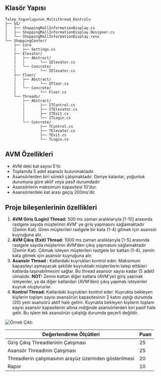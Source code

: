 
## Klasör Yapısı
```plaintext
Talep_Yogunlugunun_Multithread_Kontrolu
├── UI/
│   ├── ShoppingMallInformationDisplay.cs
│   ├── ShoppingMallInformationDisplay.Designer.cs
│   └── ShoppingMallInformationDisplay.resx
└── ShoppingCenter/
	├── Core
	|	├── Settings.cs
	├── Elevator/
	|	├── Abstract/
	|	|		└── IElevator.cs
	|	└── Concrete/
	|			└── IElevator.cs
	├── Floor/
	|	├── Abstract/
	|	|		└── IFloor.cs
	|	└── Concrete/
	|			└── Floor.cs
	└── Threads/
		├── Abstract/
		|		├── ITControl.cs
		|		├── ITElevator.cs
		|		├── ITExit.cs
		|		└── ITLogin.cs
		└── Concrete/
				├── TControl.cs
				├── TElevator.cs
				├── TExit.cs
				└── TLogin.cs
```
## AVM Özellikleri

 - AVM deki kat sayısı 5'tir.
 - Toplamda 5 adet asansör bulunmaktadır.
 - Asansörlerden biri sürekli çalışmaktadır. Geriye kalanlar, yoğunluk durumuna göre aktif veya pasif durumdadır
 - Asansörlerin maksimum kapasitesi 10'dur.
 - Asansörlerdeki kat arası geçiş 200ms'dir.
## Proje bileşenlerinin özellikleri
1.	**AVM Giriş (Login) Thread:** 500 ms zaman aralıklarıyla [1-10] arasında rastgele sayıda müşterinin AVM' ye  giriş yapmasını sağlamaktadır (Zemin Kat). Giren müşterileri rastgele bir kata (1-4) gitmek için asansör kuyruğuna alır.
2.	**AVM Çıkış (Exit) Thread:** 1000 ms zaman aralıklarıyla [1-5] arasında rastgele sayıda müşterinin AVM’den çıkış yapmasını sağlamaktadır (Zemin Kat). Çıkmak isteyen müşterileri rastgele bir kattan (1-4), zemin kata gitmek için asansör kuyruğuna alır.
3.	**Asansör Thread :** Katlardaki kuyrukları kontrol eder. Maksimum kapasiteyi aşmayacak şekilde kuyruktaki müşterilerin talep ettikleri katlarda taşınabilmesini sağlar. Bu thread asansör sayısı kadar (5 adet) olmalıdır.
**NOT:** Zemin kattan diğer katlara (AVM’ye) giriş yapmak isteyenler, ya da diğer katlardan (AVM’den) çıkış yapmak isteyenler kuyruk oluştururlar.
4. **Kontrol Thread:** Katlardaki kuyrukları kontrol eder. Kuyrukta bekleyen kişilerin toplam sayısı asansörün kapasitesinin 2 katını aştığı durumda (20) yeni asansörü aktif hale getirir. Kuyrukta bekleyen kişilerin toplam sayısı asansör kapasitenin altına indiğinde asansörlerden biri pasif hale gelir. Bu işlem tek asansörün çalıştığı durumda geçerli değildir.

![Örnek Çıktı](https://raw.githubusercontent.com/nginY26/TALEP_YOGUNLUGUNUN_MULTITHREAD_ILE_KONTROLU/master/D%C3%B6k%C3%BCmanlar/OrnekCikti.png?token=AKJEJQOKX3P7YGY2FAUYW2C7YVQME)


| Değerlendirme Ölçütleri | Puan |
| --| -- |
| Giriş Çıkış Threadlerinin Çalışması | 25 |
| Asansör Threadinin Çalışması | 25 |
| Threadlerin çalışmasının arayüz üzerinden gösterilmesi | 20 |
| Rapor | 10


